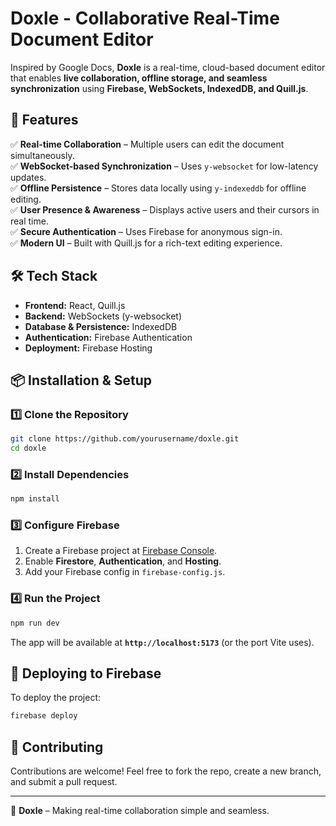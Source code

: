 # Doxle - Collaborative Real-Time Document Editor  

Inspired by Google Docs, **Doxle** is a real-time, cloud-based document editor that enables **live collaboration, offline storage, and seamless synchronization** using **Firebase, WebSockets, IndexedDB, and Quill.js**.  

## 🚀 Features  

✅ **Real-time Collaboration** – Multiple users can edit the document simultaneously.  
✅ **WebSocket-based Synchronization** – Uses `y-websocket` for low-latency updates.  
✅ **Offline Persistence** – Stores data locally using `y-indexeddb` for offline editing.  
✅ **User Presence & Awareness** – Displays active users and their cursors in real time.  
✅ **Secure Authentication** – Uses Firebase for anonymous sign-in.  
✅ **Modern UI** – Built with Quill.js for a rich-text editing experience.  

## 🛠 Tech Stack  

- **Frontend:** React, Quill.js  
- **Backend:** WebSockets (y-websocket)  
- **Database & Persistence:** IndexedDB  
- **Authentication:** Firebase Authentication  
- **Deployment:** Firebase Hosting  

## 📦 Installation & Setup  

### 1️⃣ Clone the Repository  
```sh
git clone https://github.com/yourusername/doxle.git
cd doxle
```

### 2️⃣ Install Dependencies  
```sh
npm install
```

### 3️⃣ Configure Firebase  
1. Create a Firebase project at [Firebase Console](https://console.firebase.google.com/).  
2. Enable **Firestore**, **Authentication**, and **Hosting**.  
3. Add your Firebase config in `firebase-config.js`.  

### 4️⃣ Run the Project  
```sh
npm run dev
```
The app will be available at **`http://localhost:5173`** (or the port Vite uses).  

## 🚀 Deploying to Firebase  

To deploy the project:  
```sh
firebase deploy
```




## 🤝 Contributing  

Contributions are welcome! Feel free to fork the repo, create a new branch, and submit a pull request.  

---

🚀 **Doxle** – Making real-time collaboration simple and seamless.

